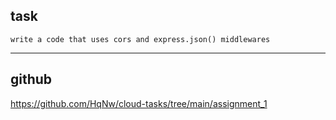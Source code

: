 ## task

```ad-question
write a code that uses cors and express.json() middlewares

```

---

## github
https://github.com/HqNw/cloud-tasks/tree/main/assignment_1


